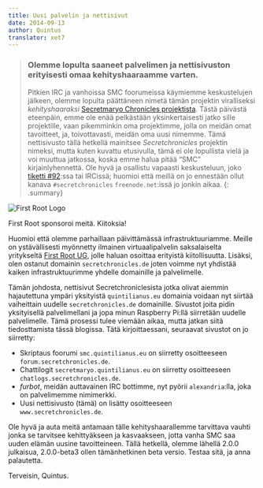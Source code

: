 ```yaml
---
title: Uusi palvelin ja nettisivut
date: 2014-09-13
author: Quintus
translator: xet7
---
```


> ### Olemme lopulta saaneet palvelimen ja nettisivuston erityisesti omaa kehityshaaraamme varten.
>
> Pitkien IRC ja vanhoissa SMC foorumeissa käymiemme keskustelujen jälkeen, olemme lopulta 
> päättäneen nimetä tämän projektin viralliseksi _kehityshaaraksi_ [Secretmaryo 
> Chronicles projektista][1]. Tästä päivästä eteenpäin, emme ole enää pelkästään yksinkertaisesti 
> jatko sille projektille, vaan pikemminkin oma projektimme, jolla on 
> meidän omat tavoitteet, ja, toivottavasti, meidän oma uusi nimemme. Tämä nettisivusto 
> tällä hetkellä mainitsee _Secretchronicles_ projektin nimeksi, 
> mutta kuten kuvattu etusivulla, tämä ei ole lopullista vielä ja voi 
> muuttua jatkossa, koska emme halua pitää “SMC” 
> kirjainlyhennettä. Ole hyvä ja osallistu vapaasti keskusteluun, joko 
> [tiketti #92][2]:ssa tai IRCissä; huomioi että meillä on jo ennestään ollut kanava 
> `#secretchronicles` `freenode.net`:issä jo jonkin aikaa.
{: .summary}

<div class="img-right">
<img
src="/assets/news-images/2014-09-13-new-server-and-website_firstroot.png"
alt="First Root Logo"/>
<p>First Root sponsoroi meitä. Kiitoksia!</p>
</div>

Huomioi että olemme parhaillaan päivittämässä infrastruktuuriamme. Meille on 
ystävällisesti myönnetty ilmainen virtuaalipalvelin saksalaiselta yritykseltä [First 
Root UG][3], jolle haluan osoittaa erityistä kiitollisuutta. Lisäksi, olen 
ostanut domainin `secretchronicles.de` joten voimme nyt 
yhdistää kaiken infrastruktuurimme yhdelle domainille ja palvelimelle.

Tämän johdosta, nettisivut Secretchroniclesista jotka olivat 
aiemmin hajautettuna ympäri yksityistä `quintilianus.eu` domainia voidaan 
nyt siirtää vaiheittain uudelle `secretchronicles.de` 
domainille. Sivustot joita pidin yksityisellä palvelimellani ja jopa minun Raspberry 
Pi:llä siirretään uudelle palvelimelle. Tämä prosessi tulee viemään aikaa, 
mutta jatkan siitä tiedosttamista tässä blogissa. Tätä kirjoittaessani, 
seuraavat sivustot on jo siirretty:

* Skriptaus foorumi `smc.quintilianus.eu` on siirretty osoitteeseen 
  `forum.secretchronicles.de`.
* Chattilogit `secretmaryo.quintilianus.eu` on siirretty osoitteeseen 
  `chatlogs.secretchronicles.de`.
* _furbot_, meidän auttavainen IRC bottimme, nyt pyörii `alexandria`:lla, joka on 
  palvelimemme nimimerkki.
* Uusi nettisivusto (tämä) on lisätty osoitteeseen `www.secretchronicles.de`. 

Ole hyvä ja auta meitä antamaan tälle kehityshaarallemme tarvittava vauhti jonka se tarvitsee 
kehittyäkseen ja kasvaakseen, jotta vanha SMC saa uuden elämän uusine 
tavoitteineen. Tällä hetkellä, olemme lähellä 2.0.0 julkaisua, 
2.0.0-beta3 ollen tämänhetkinen beta versio. Testaa sitä, ja anna 
palautetta.

Terveisin,
Quintus.

[1]: http://www.secretmaryo.org
[2]: https://github.com/Secretchronicles/TSC/issues/92
[3]: http://www.first-root.com
